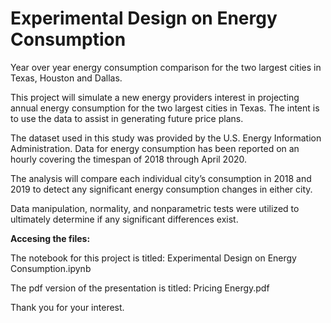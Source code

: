 # Experimental Design on Energy Consumption
Year over year energy consumption comparison for the two largest cities in Texas, Houston and Dallas.

This project will simulate a new energy providers interest in projecting annual energy consumption for the two largest cities in Texas. The intent is to use the data to assist in generating future price plans.

The dataset used in this study was provided by the U.S. Energy Information Administration. Data for energy consumption has been reported on an hourly covering the timespan of 2018 through April 2020.

The analysis will compare each individual city’s consumption in 2018 and 2019 to detect any significant energy consumption changes in either city.

Data manipulation, normality, and nonparametric tests were utilized to ultimately determine if any significant differences exist.

**Accesing the files:**

The notebook for this project is titled: Experimental Design on Energy Consumption.ipynb

The pdf version of the presentation is titled: Pricing Energy.pdf

Thank you for your interest.
